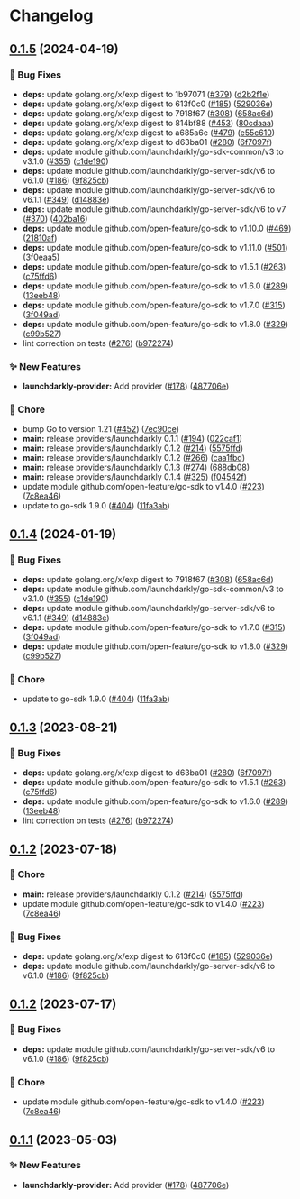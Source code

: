 # Changelog

## [0.1.5](https://github.com/Kavindu-Dodan/go-sdk-contrib/compare/providers/launchdarkly-v0.1.4...providers/launchdarkly/v0.1.5) (2024-04-19)


### 🐛 Bug Fixes

* **deps:** update golang.org/x/exp digest to 1b97071 ([#379](https://github.com/Kavindu-Dodan/go-sdk-contrib/issues/379)) ([d2b2f1e](https://github.com/Kavindu-Dodan/go-sdk-contrib/commit/d2b2f1e19d5d6e9168174dc2d0196453a57ecac1))
* **deps:** update golang.org/x/exp digest to 613f0c0 ([#185](https://github.com/Kavindu-Dodan/go-sdk-contrib/issues/185)) ([529036e](https://github.com/Kavindu-Dodan/go-sdk-contrib/commit/529036e7168726873844c6e0338459f89e00dc08))
* **deps:** update golang.org/x/exp digest to 7918f67 ([#308](https://github.com/Kavindu-Dodan/go-sdk-contrib/issues/308)) ([658ac6d](https://github.com/Kavindu-Dodan/go-sdk-contrib/commit/658ac6dee60ae9b455ead73e63b70b1cfed0444f))
* **deps:** update golang.org/x/exp digest to 814bf88 ([#453](https://github.com/Kavindu-Dodan/go-sdk-contrib/issues/453)) ([80cdaaa](https://github.com/Kavindu-Dodan/go-sdk-contrib/commit/80cdaaa9fa5ffa25eee3dd0de98588ad66aa5f2e))
* **deps:** update golang.org/x/exp digest to a685a6e ([#479](https://github.com/Kavindu-Dodan/go-sdk-contrib/issues/479)) ([e55c610](https://github.com/Kavindu-Dodan/go-sdk-contrib/commit/e55c610e419589d9bfc3a90089391cbe615d71c7))
* **deps:** update golang.org/x/exp digest to d63ba01 ([#280](https://github.com/Kavindu-Dodan/go-sdk-contrib/issues/280)) ([6f7097f](https://github.com/Kavindu-Dodan/go-sdk-contrib/commit/6f7097f898029ceafec486d58f99f682423c7b7c))
* **deps:** update module github.com/launchdarkly/go-sdk-common/v3 to v3.1.0 ([#355](https://github.com/Kavindu-Dodan/go-sdk-contrib/issues/355)) ([c1de190](https://github.com/Kavindu-Dodan/go-sdk-contrib/commit/c1de190948cb33d9e5fd04a3ffad2e770844d16a))
* **deps:** update module github.com/launchdarkly/go-server-sdk/v6 to v6.1.0 ([#186](https://github.com/Kavindu-Dodan/go-sdk-contrib/issues/186)) ([9f825cb](https://github.com/Kavindu-Dodan/go-sdk-contrib/commit/9f825cb7e612f7895322934259b02f2984e661e8))
* **deps:** update module github.com/launchdarkly/go-server-sdk/v6 to v6.1.1 ([#349](https://github.com/Kavindu-Dodan/go-sdk-contrib/issues/349)) ([d14883e](https://github.com/Kavindu-Dodan/go-sdk-contrib/commit/d14883eb37c18a46852cd713e2538151f5d797ec))
* **deps:** update module github.com/launchdarkly/go-server-sdk/v6 to v7 ([#370](https://github.com/Kavindu-Dodan/go-sdk-contrib/issues/370)) ([402ba16](https://github.com/Kavindu-Dodan/go-sdk-contrib/commit/402ba1610fd0d1a734d166da17544495a2c7628f))
* **deps:** update module github.com/open-feature/go-sdk to v1.10.0 ([#469](https://github.com/Kavindu-Dodan/go-sdk-contrib/issues/469)) ([21810af](https://github.com/Kavindu-Dodan/go-sdk-contrib/commit/21810afc33fce9a3940ec9dc59e65f140fcbaa57))
* **deps:** update module github.com/open-feature/go-sdk to v1.11.0 ([#501](https://github.com/Kavindu-Dodan/go-sdk-contrib/issues/501)) ([3f0eaa5](https://github.com/Kavindu-Dodan/go-sdk-contrib/commit/3f0eaa575500baa663dc24dbfc6cf8214565471f))
* **deps:** update module github.com/open-feature/go-sdk to v1.5.1 ([#263](https://github.com/Kavindu-Dodan/go-sdk-contrib/issues/263)) ([c75ffd6](https://github.com/Kavindu-Dodan/go-sdk-contrib/commit/c75ffd6017689a86860dec92c1a1564b6145f0c9))
* **deps:** update module github.com/open-feature/go-sdk to v1.6.0 ([#289](https://github.com/Kavindu-Dodan/go-sdk-contrib/issues/289)) ([13eeb48](https://github.com/Kavindu-Dodan/go-sdk-contrib/commit/13eeb482ee3d69c5fb8100563501c2250b6454f1))
* **deps:** update module github.com/open-feature/go-sdk to v1.7.0 ([#315](https://github.com/Kavindu-Dodan/go-sdk-contrib/issues/315)) ([3f049ad](https://github.com/Kavindu-Dodan/go-sdk-contrib/commit/3f049ad34e93c3b9b9d4cf5a2e56f3777eb858e6))
* **deps:** update module github.com/open-feature/go-sdk to v1.8.0 ([#329](https://github.com/Kavindu-Dodan/go-sdk-contrib/issues/329)) ([c99b527](https://github.com/Kavindu-Dodan/go-sdk-contrib/commit/c99b52728bad9dce52bfb78a08ae5f4eea83a397))
* lint correction on tests ([#276](https://github.com/Kavindu-Dodan/go-sdk-contrib/issues/276)) ([b972274](https://github.com/Kavindu-Dodan/go-sdk-contrib/commit/b972274655638dd09c90b5974a9f8aca0b04ca13))


### ✨ New Features

* **launchdarkly-provider:** Add provider ([#178](https://github.com/Kavindu-Dodan/go-sdk-contrib/issues/178)) ([487706e](https://github.com/Kavindu-Dodan/go-sdk-contrib/commit/487706ec09a85a000edae25abb79b0928262413c))


### 🧹 Chore

* bump Go to version 1.21 ([#452](https://github.com/Kavindu-Dodan/go-sdk-contrib/issues/452)) ([7ec90ce](https://github.com/Kavindu-Dodan/go-sdk-contrib/commit/7ec90ce4f9b06670187561afd9e342eed4228be1))
* **main:** release providers/launchdarkly 0.1.1 ([#194](https://github.com/Kavindu-Dodan/go-sdk-contrib/issues/194)) ([022caf1](https://github.com/Kavindu-Dodan/go-sdk-contrib/commit/022caf1cf293ce822ac5a4f477300163725a1ac7))
* **main:** release providers/launchdarkly 0.1.2 ([#214](https://github.com/Kavindu-Dodan/go-sdk-contrib/issues/214)) ([5575ffd](https://github.com/Kavindu-Dodan/go-sdk-contrib/commit/5575ffdaa99775ebb30fb590f7d3e609c680bced))
* **main:** release providers/launchdarkly 0.1.2 ([#266](https://github.com/Kavindu-Dodan/go-sdk-contrib/issues/266)) ([caa1fbd](https://github.com/Kavindu-Dodan/go-sdk-contrib/commit/caa1fbd0b31b8b462b5ada3a1349722832b42930))
* **main:** release providers/launchdarkly 0.1.3 ([#274](https://github.com/Kavindu-Dodan/go-sdk-contrib/issues/274)) ([688db08](https://github.com/Kavindu-Dodan/go-sdk-contrib/commit/688db08684fe520bf79d594969f12b1ad7b6698e))
* **main:** release providers/launchdarkly 0.1.4 ([#325](https://github.com/Kavindu-Dodan/go-sdk-contrib/issues/325)) ([f04542f](https://github.com/Kavindu-Dodan/go-sdk-contrib/commit/f04542f90997656485738836cc93f93fdf86bc5f))
* update module github.com/open-feature/go-sdk to v1.4.0 ([#223](https://github.com/Kavindu-Dodan/go-sdk-contrib/issues/223)) ([7c8ea46](https://github.com/Kavindu-Dodan/go-sdk-contrib/commit/7c8ea46e3e094f746dbf6d80ba6a1b606314e8d7))
* update to go-sdk 1.9.0 ([#404](https://github.com/Kavindu-Dodan/go-sdk-contrib/issues/404)) ([11fa3ab](https://github.com/Kavindu-Dodan/go-sdk-contrib/commit/11fa3aba065a6dd81caca30e76efc16fb64a25e3))

## [0.1.4](https://github.com/open-feature/go-sdk-contrib/compare/providers/launchdarkly/v0.1.3...providers/launchdarkly/v0.1.4) (2024-01-19)


### 🐛 Bug Fixes

* **deps:** update golang.org/x/exp digest to 7918f67 ([#308](https://github.com/open-feature/go-sdk-contrib/issues/308)) ([658ac6d](https://github.com/open-feature/go-sdk-contrib/commit/658ac6dee60ae9b455ead73e63b70b1cfed0444f))
* **deps:** update module github.com/launchdarkly/go-sdk-common/v3 to v3.1.0 ([#355](https://github.com/open-feature/go-sdk-contrib/issues/355)) ([c1de190](https://github.com/open-feature/go-sdk-contrib/commit/c1de190948cb33d9e5fd04a3ffad2e770844d16a))
* **deps:** update module github.com/launchdarkly/go-server-sdk/v6 to v6.1.1 ([#349](https://github.com/open-feature/go-sdk-contrib/issues/349)) ([d14883e](https://github.com/open-feature/go-sdk-contrib/commit/d14883eb37c18a46852cd713e2538151f5d797ec))
* **deps:** update module github.com/open-feature/go-sdk to v1.7.0 ([#315](https://github.com/open-feature/go-sdk-contrib/issues/315)) ([3f049ad](https://github.com/open-feature/go-sdk-contrib/commit/3f049ad34e93c3b9b9d4cf5a2e56f3777eb858e6))
* **deps:** update module github.com/open-feature/go-sdk to v1.8.0 ([#329](https://github.com/open-feature/go-sdk-contrib/issues/329)) ([c99b527](https://github.com/open-feature/go-sdk-contrib/commit/c99b52728bad9dce52bfb78a08ae5f4eea83a397))


### 🧹 Chore

* update to go-sdk 1.9.0 ([#404](https://github.com/open-feature/go-sdk-contrib/issues/404)) ([11fa3ab](https://github.com/open-feature/go-sdk-contrib/commit/11fa3aba065a6dd81caca30e76efc16fb64a25e3))

## [0.1.3](https://github.com/open-feature/go-sdk-contrib/compare/providers/launchdarkly/v0.1.2...providers/launchdarkly/v0.1.3) (2023-08-21)


### 🐛 Bug Fixes

* **deps:** update golang.org/x/exp digest to d63ba01 ([#280](https://github.com/open-feature/go-sdk-contrib/issues/280)) ([6f7097f](https://github.com/open-feature/go-sdk-contrib/commit/6f7097f898029ceafec486d58f99f682423c7b7c))
* **deps:** update module github.com/open-feature/go-sdk to v1.5.1 ([#263](https://github.com/open-feature/go-sdk-contrib/issues/263)) ([c75ffd6](https://github.com/open-feature/go-sdk-contrib/commit/c75ffd6017689a86860dec92c1a1564b6145f0c9))
* **deps:** update module github.com/open-feature/go-sdk to v1.6.0 ([#289](https://github.com/open-feature/go-sdk-contrib/issues/289)) ([13eeb48](https://github.com/open-feature/go-sdk-contrib/commit/13eeb482ee3d69c5fb8100563501c2250b6454f1))
* lint correction on tests ([#276](https://github.com/open-feature/go-sdk-contrib/issues/276)) ([b972274](https://github.com/open-feature/go-sdk-contrib/commit/b972274655638dd09c90b5974a9f8aca0b04ca13))

## [0.1.2](https://github.com/open-feature/go-sdk-contrib/compare/providers/launchdarkly/v0.1.1...providers/launchdarkly/v0.1.2) (2023-07-18)


### 🧹 Chore

* **main:** release providers/launchdarkly 0.1.2 ([#214](https://github.com/open-feature/go-sdk-contrib/issues/214)) ([5575ffd](https://github.com/open-feature/go-sdk-contrib/commit/5575ffdaa99775ebb30fb590f7d3e609c680bced))
* update module github.com/open-feature/go-sdk to v1.4.0 ([#223](https://github.com/open-feature/go-sdk-contrib/issues/223)) ([7c8ea46](https://github.com/open-feature/go-sdk-contrib/commit/7c8ea46e3e094f746dbf6d80ba6a1b606314e8d7))


### 🐛 Bug Fixes

* **deps:** update golang.org/x/exp digest to 613f0c0 ([#185](https://github.com/open-feature/go-sdk-contrib/issues/185)) ([529036e](https://github.com/open-feature/go-sdk-contrib/commit/529036e7168726873844c6e0338459f89e00dc08))
* **deps:** update module github.com/launchdarkly/go-server-sdk/v6 to v6.1.0 ([#186](https://github.com/open-feature/go-sdk-contrib/issues/186)) ([9f825cb](https://github.com/open-feature/go-sdk-contrib/commit/9f825cb7e612f7895322934259b02f2984e661e8))

## [0.1.2](https://github.com/open-feature/go-sdk-contrib/compare/providers/launchdarkly/v0.1.1...providers/launchdarkly/v0.1.2) (2023-07-17)


### 🐛 Bug Fixes

* **deps:** update module github.com/launchdarkly/go-server-sdk/v6 to v6.1.0 ([#186](https://github.com/open-feature/go-sdk-contrib/issues/186)) ([9f825cb](https://github.com/open-feature/go-sdk-contrib/commit/9f825cb7e612f7895322934259b02f2984e661e8))


### 🧹 Chore

* update module github.com/open-feature/go-sdk to v1.4.0 ([#223](https://github.com/open-feature/go-sdk-contrib/issues/223)) ([7c8ea46](https://github.com/open-feature/go-sdk-contrib/commit/7c8ea46e3e094f746dbf6d80ba6a1b606314e8d7))

## [0.1.1](https://github.com/open-feature/go-sdk-contrib/compare/providers/launchdarkly-v0.1.0...providers/launchdarkly/v0.1.1) (2023-05-03)


### ✨ New Features

* **launchdarkly-provider:** Add provider ([#178](https://github.com/open-feature/go-sdk-contrib/issues/178)) ([487706e](https://github.com/open-feature/go-sdk-contrib/commit/487706ec09a85a000edae25abb79b0928262413c))

